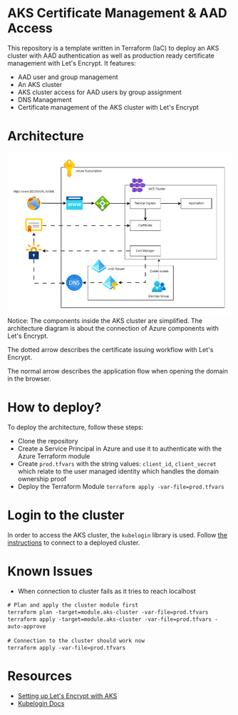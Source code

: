 # AKS Certificate Management & AAD Access
This repository is a template written in Terraform (IaC) to deploy an AKS cluster with AAD authentication as well as production ready certificate management with Let's Encrypt. It features:
- AAD user and group management
- An AKS cluster
- AKS cluster access for AAD users by group assignment
- DNS Management
- Certificate management of the AKS cluster with Let's Encrypt
# Architecture
!["Target Architecture"](./architecture.png)
Notice: The components inside the AKS cluster are simplified. The architecture diagram is about the connection of Azure components with Let's Encrypt.

The dotted arrow describes the certificate issuing workflow with Let's Encrypt.

The normal arrow describes the application flow when opening the domain in the browser.

# How to deploy?
To deploy the architecture, follow these steps:
- Clone the repository
- Create a Service Principal in Azure and use it to authenticate with the Azure Terraform module
- Create `prod.tfvars` with the string values: `client_id`, `client_secret` which relate to the user managed identity which handles the domain ownership proof
- Deploy the Terraform Module `terraform apply -var-file=prod.tfvars`
# Login to the cluster
In order to access the AKS cluster, the `kubelogin` library is used. Follow [the instructions](https://azure.github.io/kubelogin/concepts/login-modes/devicecode.html#usage-examples) to connect to a deployed cluster.

# Known Issues
- When connection to cluster fails as it tries to reach localhost
```
# Plan and apply the cluster module first
terraform plan -target=module.aks-cluster -var-file=prod.tfvars
terraform apply -target=module.aks-cluster -var-file=prod.tfvars -auto-approve

# Connection to the cluster should work now
terraform apply -var-file=prod.tfvars
```

# Resources
- [Setting up Let's Encrypt with AKS](https://cert-manager.io/docs/tutorials/getting-started-aks-letsencrypt/)
- [Kubelogin Docs](https://azure.github.io/kubelogin/install.html)